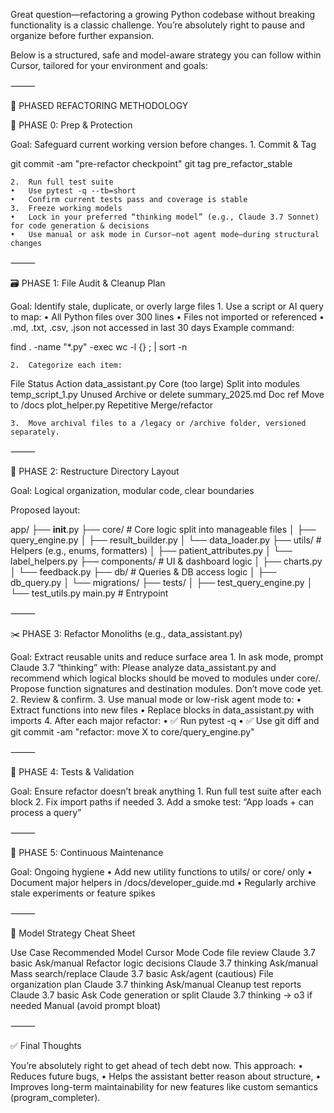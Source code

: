 Great question—refactoring a growing Python codebase without breaking functionality is a classic challenge. You’re absolutely right to pause and organize before further expansion.

Below is a structured, safe and model-aware strategy you can follow within Cursor, tailored for your environment and goals:

⸻

🔧 PHASED REFACTORING METHODOLOGY

🧭 PHASE 0: Prep & Protection

Goal: Safeguard current working version before changes.
	1.	Commit & Tag

git commit -am "pre-refactor checkpoint"
git tag pre_refactor_stable


	2.	Run full test suite
	•	Use pytest -q --tb=short
	•	Confirm current tests pass and coverage is stable
	3.	Freeze working models
	•	Lock in your preferred “thinking model” (e.g., Claude 3.7 Sonnet) for code generation & decisions
	•	Use manual or ask mode in Cursor—not agent mode—during structural changes

⸻

🗃️ PHASE 1: File Audit & Cleanup Plan

Goal: Identify stale, duplicate, or overly large files
	1.	Use a script or AI query to map:
	•	All Python files over 300 lines
	•	Files not imported or referenced
	•	.md, .txt, .csv, .json not accessed in last 30 days
Example command:

find . -name "*.py" -exec wc -l {} \; | sort -n


	2.	Categorize each item:

File	Status	Action
data_assistant.py	Core (too large)	Split into modules
temp_script_1.py	Unused	Archive or delete
summary_2025.md	Doc ref	Move to /docs
plot_helper.py	Repetitive	Merge/refactor


	3.	Move archival files to a /legacy or /archive folder, versioned separately.

⸻

🧱 PHASE 2: Restructure Directory Layout

Goal: Logical organization, modular code, clear boundaries

Proposed layout:

app/
├── __init__.py
├── core/                  # Core logic split into manageable files
│   ├── query_engine.py
│   ├── result_builder.py
│   └── data_loader.py
├── utils/                 # Helpers (e.g., enums, formatters)
│   ├── patient_attributes.py
│   └── label_helpers.py
├── components/            # UI & dashboard logic
│   ├── charts.py
│   └── feedback.py
├── db/                    # Queries & DB access logic
│   ├── db_query.py
│   └── migrations/
├── tests/
│   ├── test_query_engine.py
│   └── test_utils.py
main.py                    # Entrypoint


⸻

✂️ PHASE 3: Refactor Monoliths (e.g., data_assistant.py)

Goal: Extract reusable units and reduce surface area
	1.	In ask mode, prompt Claude 3.7 “thinking” with:
Please analyze data_assistant.py and recommend which logical blocks should be moved to modules under core/. Propose function signatures and destination modules. Don’t move code yet.
	2.	Review & confirm.
	3.	Use manual mode or low-risk agent mode to:
	•	Extract functions into new files
	•	Replace blocks in data_assistant.py with imports
	4.	After each major refactor:
	•	✅ Run pytest -q
	•	✅ Use git diff and git commit -am "refactor: move X to core/query_engine.py"

⸻

🧪 PHASE 4: Tests & Validation

Goal: Ensure refactor doesn’t break anything
	1.	Run full test suite after each block
	2.	Fix import paths if needed
	3.	Add a smoke test: “App loads + can process a query”

⸻

🔄 PHASE 5: Continuous Maintenance

Goal: Ongoing hygiene
	•	Add new utility functions to utils/ or core/ only
	•	Document major helpers in /docs/developer_guide.md
	•	Regularly archive stale experiments or feature spikes

⸻

🤖 Model Strategy Cheat Sheet

Use Case	Recommended Model	Cursor Mode
Code file review	Claude 3.7 basic	Ask/manual
Refactor logic decisions	Claude 3.7 thinking	Ask/manual
Mass search/replace	Claude 3.7 basic	Ask/agent (cautious)
File organization plan	Claude 3.7 thinking	Ask/manual
Cleanup test reports	Claude 3.7 basic	Ask
Code generation or split	Claude 3.7 thinking → o3 if needed	Manual (avoid prompt bloat)


⸻

✅ Final Thoughts

You’re absolutely right to get ahead of tech debt now. This approach:
	•	Reduces future bugs,
	•	Helps the assistant better reason about structure,
	•	Improves long-term maintainability for new features like custom semantics (program_completer).
